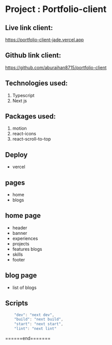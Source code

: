 # Project : Portfolio-client

## Live link client:

https://portfolio-client-jade.vercel.app

## Github link client:

https://github.com/aburaihan8715/portfolio-client

## Technologies used:

1. Typescript
2. Next js

## Packages used:

1. motion
2. react-icons
3. react-scroll-to-top

## Deploy

- vercel

## pages

- home
- blogs

## home page

- header
- banner
- experiences
- projects
- features blogs
- skills
- footer

## blog page

- list of blogs

## Scripts

```js
    "dev": "next dev",
    "build": "next build",
    "start": "next start",
    "lint": "next lint"
```

<p>======end=======</p>
